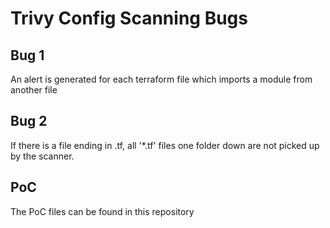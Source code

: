 # Trivy Config Scanning Bugs
## Bug 1
An alert is generated for each terraform file which imports a module from another file

## Bug 2
If there is a file ending in .tf, all '*.tf' files one folder down are not picked up by the scanner.

## PoC
The PoC files can be found in this repository
